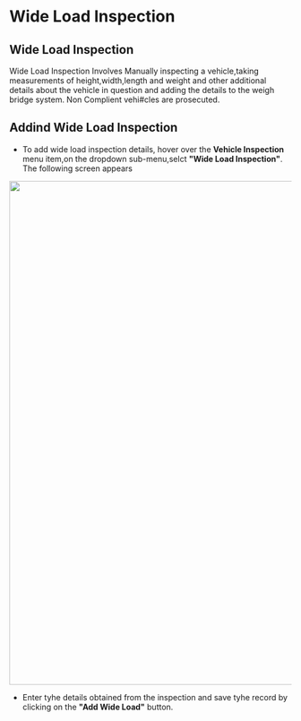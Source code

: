 # Wide Load Inspection

## Wide Load Inspection

Wide Load Inspection Involves Manually inspecting a vehicle,taking measurements of height,width,length and weight and other additional details about the vehicle in question and adding the details to the weigh bridge system. Non Complient vehi#cles are prosecuted.

## Addind Wide Load Inspection

- To add wide load inspection details, hover over the <b>Vehicle Inspection</b> menu item,on the dropdown sub-menu,selct <b>"Wide Load Inspection"</b>. The following screen appears

<div style="margin:auto;">
  <img src="/assets/images/wideload_inspection.png" width="1200" height="900" />
</div>

- Enter tyhe details obtained from the inspection and save tyhe record by clicking on the <b>"Add Wide Load"</b> button.
